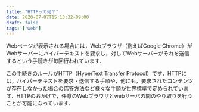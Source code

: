 ```yaml
---
title: "HTTPって何？"
date: 2020-07-07T15:13:32+09:00
draft: false
tags: ['web']
---
```


Webページが表示される場合には，Webブラウザ（例えばGoogle Chrome）がWebサーバーにハイパーテキストを要求し，対してWebサーバーがそれを送信するという手続きが毎回行われています．

この手続きのルールがHTTP（HyperText Transfer Protocol）です．HTTPには，ハイパーテキストを要求・送信する手順や，他にも，要求されたコンテンツが存在しなかった場合の応答方法など様々な手順が世界標準で定められています．HTTPのおかげで，任意のWebブラウザとwebサーバの間のやり取りを行うことが可能になっています．

<script data-ad-client="ca-pub-2296667233758798" async src="https://pagead2.googlesyndication.com/pagead/js/adsbygoogle.js"></script>
